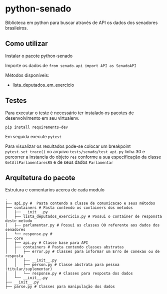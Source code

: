 # python-senado

Biblioteca em python para buscar através de API os dados dos senadores brasileiros.

## Como utilizar

Instalar o pacote python-senado

Importe os dados de `from senado.api import API as SenadoAPI`

Métodos disponíveis:

* lista_deputados_em_exercicio

## Testes

Para executar o teste é necessário ter instalado os pacotes de desenvolvimento em seu virtualenv.

`pip install requirements-dev`

Em seguida execute `pytest`

Para visualizar os resultados pode-se colocar um breakpoint `pytest.set_trace()` no arquivo `tests/senado/test_api.py` linha 30 e percorrer a instancia do objeto `res`  conforme a sua especificação da classe
`GetAllParlamentaresRS` e de seus dados `Parlamentar`


## Arquitetura do pacote

Estrutura e comentarios acerca de cada modulo

```
.
├── api.py #  Pasta contendo a classe de comunicacao e seus métodos
├── containers # Pasta contendo os containers dos metodos
│   ├── __init__.py
│   ├── lista_deputados_exercicio.py # Possui o container de responsta deste metodo
│   ├── parlamentar.py # Possui as classes OO referente aos dados dos senadores
│   └── response.py #
├── core
│   ├── api.py # Classe base para API
│   ├── containers # Pasta contendo classes abstratas
│   │   ├── error.py # Classes para informar um Erro de conexao ou de resposta
│   │   ├── __init__.py
│   │   ├── person.py # Classe abstrata para pessoa (titular/suplementar)
│   │   └── response.py # Classes para resposta dos dados
│   └── __init__.py
├── __init__.py
├── parse.py # Classes para manipulação dos dados

```



